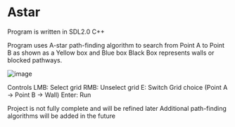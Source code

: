 # Astar
 
Program is written in SDL2.0 C++

Program uses A-star path-finding algorithm to search from Point A to Point B as shown as a Yellow box and Blue box
Black Box represents walls or blocked pathways.


![image](https://user-images.githubusercontent.com/62183083/140663883-0aaa3097-1da9-4be0-b509-b332e7a57ef3.png)

Controls
LMB: Select grid
RMB: Unselect grid
E: Switch Grid choice (Point A -> Point B -> Wall)
Enter: Run

Project is not fully complete and will be refined later
Additional path-finding algorithms will be added in the future
